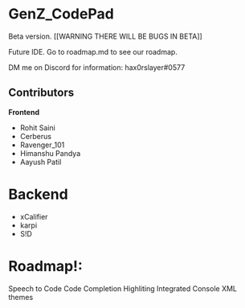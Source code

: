 # GenZ_CodePad
Beta version. [[WARNING THERE WILL BE BUGS IN BETA]]

Future IDE. Go to roadmap.md to see our roadmap.

DM me on Discord for information: hax0rslayer#0577
 
## Contributors
**Frontend**
 - Rohit Saini
 - Cerberus
 - Ravenger_101
 - Himanshu Pandya
 - Aayush Patil

**Backend**
=======
 - xCalifier
 - karpi
 - S!D

**Roadmap!:**
========
Speech to Code
Code Completion
Highliting
Integrated Console
XML themes
